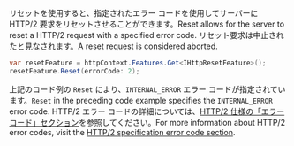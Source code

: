 <span data-ttu-id="3dd1b-101">リセットを使用すると、指定されたエラー コードを使用してサーバーに HTTP/2 要求をリセットさせることができます。</span><span class="sxs-lookup"><span data-stu-id="3dd1b-101">Reset allows for the server to reset a HTTP/2 request with a specified error code.</span></span> <span data-ttu-id="3dd1b-102">リセット要求は中止されたと見なされます。</span><span class="sxs-lookup"><span data-stu-id="3dd1b-102">A reset request is considered aborted.</span></span>

```csharp
var resetFeature = httpContext.Features.Get<IHttpResetFeature>();
resetFeature.Reset(errorCode: 2);
```

<span data-ttu-id="3dd1b-103">上記のコード例の `Reset` により、`INTERNAL_ERROR` エラー コードが指定されています。</span><span class="sxs-lookup"><span data-stu-id="3dd1b-103">`Reset` in the preceding code example specifies the `INTERNAL_ERROR` error code.</span></span> <span data-ttu-id="3dd1b-104">HTTP/2 エラー コードの詳細については、[HTTP/2 仕様の「エラーコード」セクション](https://tools.ietf.org/html/rfc7540#page-50)を参照してください。</span><span class="sxs-lookup"><span data-stu-id="3dd1b-104">For more information about HTTP/2 error codes, visit the [HTTP/2 specification error code section](https://tools.ietf.org/html/rfc7540#page-50).</span></span>